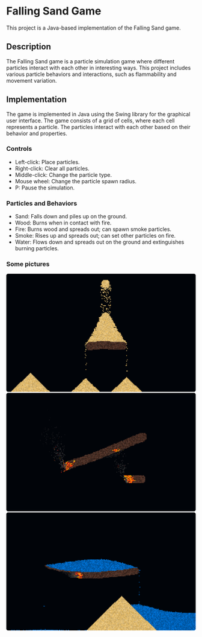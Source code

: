 # Falling Sand Game

This project is a Java-based implementation of the Falling Sand game.

## Description

The Falling Sand game is a particle simulation game where different particles interact with each other in interesting ways. This project includes various particle behaviors and interactions, such as flammability and movement variation.

## Implementation

The game is implemented in Java using the Swing library for the graphical user interface. The game consists of a grid of cells, where each cell represents a particle. The particles interact with each other based on their behavior and properties.

### Controls

- Left-click: Place particles.
- Right-click: Clear all particles.
- Middle-click: Change the particle type.
- Mouse wheel: Change the particle spawn radius.
- P: Pause the simulation.

### Particles and Behaviors

- Sand: Falls down and piles up on the ground.
- Wood: Burns when in contact with fire.
- Fire: Burns wood and spreads out; can spawn smoke particles.
- Smoke: Rises up and spreads out; can set other particles on fire.
- Water: Flows down and spreads out on the ground and extinguishes burning particles.

### Some pictures
![Particle-Sand.png](src%2Fmain%2Fresources%2FParticle-Sand.png)
![Particle-Fire.png](src%2Fmain%2Fresources%2FParticle-Fire.png)
![Particle-Water.png](src%2Fmain%2Fresources%2FParticle-Water.png)